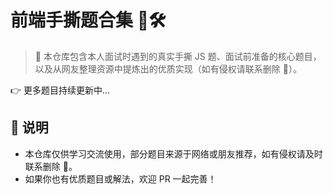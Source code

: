 # 前端手撕题合集 🧠🛠️

> 🚀 本仓库包含本人面试时遇到的真实手撕 JS 题、面试前准备的核心题目，以及从网友整理资源中提炼出的优质实现（如有侵权请联系删除 🙏）。


👉 更多题目持续更新中...



## 📮 说明

- 本仓库仅供学习交流使用，部分题目来源于网络或朋友推荐，如有侵权请及时联系删除 🙏。
- 如果你也有优质题目或解法，欢迎 PR 一起完善！

